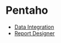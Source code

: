 # Pentaho

* [Data Integration](data-integration/README.md#pentaho-data-integration)
* [Report Designer](report-designer/README.md#pentaho-report-designer)